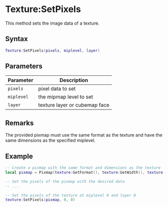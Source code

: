 # Texture:SetPixels

This method sets the image data of a texture.

## Syntax

```lua
Texture:SetPixels(pixels, miplevel, layer)
```

## Parameters

| Parameter | Description |
|---|---|
| `pixels` | pixel data to set |
| `miplevel` | the mipmap level to set |
| `layer` | texture layer or cubemap face |

## Remarks

The provided pixmap must use the same format as the texture and have the same dimensions as the specified miplevel.

## Example

```lua
-- Create a pixmap with the same format and dimensions as the texture
local pixmap = Pixmap(texture:GetFormat(), texture:GetWidth(), texture:GetHeight())

-- Set the pixels of the pixmap with the desired data
-- ...

-- Set the pixels of the texture at miplevel 0 and layer 0
texture:SetPixels(pixmap, 0, 0)
```